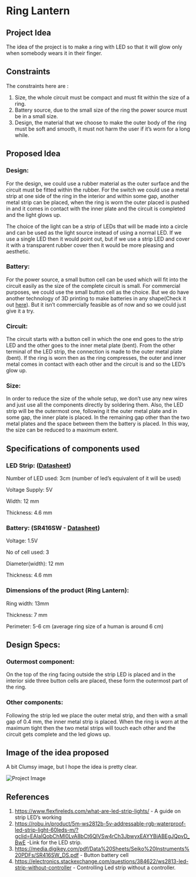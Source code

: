 # Ring Lantern

## Project Idea

The idea of the project is to make a ring with LED so that it will glow only when somebody wears it in their finger.

## Constraints

The constraints here are :

1. Size, the whole circuit must be compact and must fit within the size of a ring.
2. Battery source, due to the small size of the ring the power source must be in a small size.
3. Design, the material that we choose to make the outer body of the ring must be soft and smooth, it must not harm the user if it’s worn for a long while.

## Proposed Idea

### Design:
For the design, we could use a rubber material as the outer surface and the circuit must be fitted within the rubber. For the switch we could use a metal strip at one side of the ring in the interior and within some gap, another metal strip can be placed, when the ring is worn the outer placed is pushed in and it comes in contact with the inner plate and the circuit is completed and the light glows up.

The choice of the light can be a strip of LEDs that will be made into a circle and can be used as the light source instead of using a normal LED. If we use a single LED then it would point out, but if we use a strip LED and cover it with a transparent rubber cover then it would be more pleasing and aesthetic. 

### Battery:
For the power source, a small button cell can be used which will fit into the circuit easily as the size of the complete circuit is small. For commercial purposes, we could use the small button cell as the choice. But we do have another technology of 3D printing to make batteries in any shape(Check it out [here](https://www.printedelectronicsworld.com/articles/16197/shape-conformable-batteries-based-on-3d-printing-technology)). But it isn’t commercially feasible as of now and so we could just give it a try.

### Circuit:
The circuit starts with a button cell in which the one end goes to the strip LED and the other goes to the inner metal plate (bent). From the other terminal of the LED strip, the connection is made to the outer metal plate (bent). If the ring is worn then as the ring compresses, the outer and inner metal comes in contact with each other and the circuit is and so the LED’s glow up.

### Size:
In order to reduce the size of the whole setup, we don’t use any new wires and just use all the components directly by soldering them. Also, the LED strip will be the outermost one, following it the outer metal plate and in some gap, the inner plate is placed. In the remaining gap other than the two metal plates and the space between them the battery is placed. In this way, the size can be reduced to a maximum extent. 

## Specifications of components used

### LED Strip: ([Datasheet](https://robu.in/wp-content/uploads/2018/01/WS2812B_datasheet-1.pdf))
Number of LED used: 3cm (number of led’s equivalent of it will be used)

Voltage Supply: 5V

Width: 12 mm

Thickness: 4.6 mm

### Battery: (SR416SW - [Datasheet](https://media.digikey.com/pdf/Data%20Sheets/Seiko%20Instruments%20PDFs/SR416SW_DS.pdf))
Voltage: 1.5V

No of cell used: 3 

Diameter(width): 12 mm

Thickness: 4.6 mm


### Dimensions of the product (Ring Lantern):
Ring width: 13mm 

Thickness: 7 mm

Perimeter: 5-6 cm (average ring size of a human is around 6 cm) 

## Design Specs:
### Outermost component:
On the top of the ring facing outside the strip LED is placed and in the interior side three button cells are placed, these form the outermost part of the ring.

### Other components:
Following the strip led we place the outer metal strip, and then with a small gap of 0.4 mm, the inner metal strip is placed. When the ring is worn at the maximum tight then the two metal strips will touch each other and the circuit gets complete and the led glows up. 

## Image of the idea proposed

A bit Clumsy image, but I hope the idea is pretty clear.

![Project Image](path)





## References
1. https://www.flexfireleds.com/what-are-led-strip-lights/ - A guide on strip LED’s working
2. https://robu.in/product/5m-ws2812b-5v-addressable-rgb-waterproof-led-strip-light-60leds-m/?gclid=EAIaIQobChMI0LvA8bCt6QIVSw4rCh3JbwyxEAYYBiABEgJQpvD_BwE -Link for the LED strip.
3. https://media.digikey.com/pdf/Data%20Sheets/Seiko%20Instruments%20PDFs/SR416SW_DS.pdf - Button battery cell
4. https://electronics.stackexchange.com/questions/384622/ws2813-led-strip-without-controller - Controlling Led strip without a controller.
